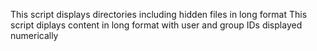 This script displays directories including hidden files in long format
This script diplays content in long format 
with user and group IDs displayed numerically
